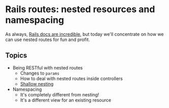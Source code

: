 # Rails routes: nested resources and namespacing

As always, [Rails docs are incredible](http://guides.rubyonrails.org/routing.html), but today we'll concentrate on how we can use nested routes for fun and profit.

## Topics

* Being RESTful with nested routes
  * Changes to `params`
  * How to deal with nested routes inside controllers
  * [Shallow nesting](http://guides.rubyonrails.org/routing.html#shallow-nesting)
* Namespacing
  * It's completely different from nesting!
  * It's a different view for an existing resource
